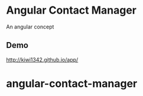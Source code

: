 Angular Contact Manager
========================

An angular concept

## Demo
http://kiwi1342.github.io/app/

# angular-contact-manager

